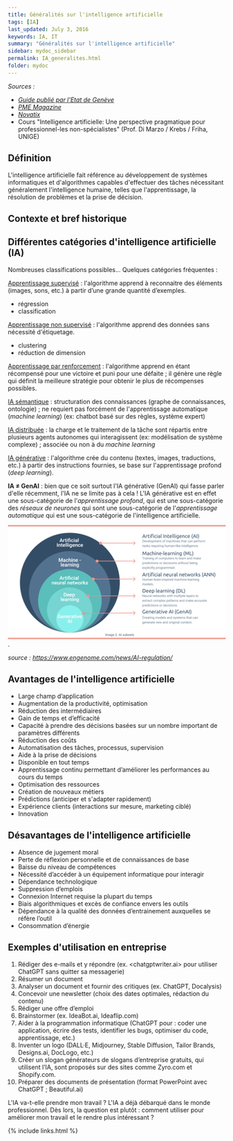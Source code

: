 ```yaml
---
title: Généralités sur l'intelligence artificielle
tags: [IA]
last_updated: July 3, 2016
keywords: IA, IT
summary: "Généralités sur l'intelligence artificielle"
sidebar: mydoc_sidebar
permalink: IA_generalites.html
folder: mydoc
---
```


*Sources :* 
* [*Guide publié par l'Etat de Genève*](https://www.ge.ch/document/guide-intelligence-artificielle)
* [*PME Magazine*](https://www.pme.ch/dossiers-et-hors-series/2023/09/19/comment-utiliser-lintelligence-artificielle-pour-doper-votre-entreprise-632768)
* [*Novatix*](https://www.novatix.ch/services/intelligence-artificielle)
* Cours "Intelligence artificielle: Une perspective pragmatique pour professionnel-les non-spécialistes" (Prof. Di Marzo / Krebs / Friha, UNIGE)

## Définition

L'intelligence artificielle fait référence au développement de systèmes
informatiques et
d'algorithmes capables
d'effectuer des tâches
nécessitant généralement
l'intelligence humaine, telles
que l'apprentissage, la
résolution de problèmes et la
prise de décision.

## Contexte et bref historique



## Différentes catégories d'intelligence artificielle (IA)

Nombreuses classifications possibles... Quelques catégories fréquentes :

<u>Apprentissage supervisé</u> : l'algorithme apprend à reconnaitre des éléments (images, sons, etc.) à partir d’une grande quantité d’exemples.
  - régression 
  - classification

<u>Apprentissage non supervisé</u> : l'algorithme apprend des données sans nécessité d'étiquetage.
  - clustering
  - réduction de dimension

<u>Apprentissage par renforcement</u> : l'algorithme apprend en étant récompensé pour une victoire et puni pour une défaite ; il génère une règle qui définit la meilleure stratégie pour obtenir le plus de récompenses possibles.

<u>IA sémantique</u> : structuration des connaissances (graphe de connaissances, ontologie) ; ne requiert pas forcément de l'apprentissage automatique (*machine learning*) (ex: chatbot basé sur des règles, système expert)

<u>IA distribuée</u> : la charge et le traitement de la tâche sont répartis entre plusieurs agents autonomes qui interagissent (ex: modélisation de système complexe) ; associée ou non à du *machine learning* 

<u>IA générative</u> : l'algorithme crée du contenu (textes, images, traductions, etc.) à partir des instructions fournies, se base sur l'apprentissage profond (*deep learning*).

**IA $\neq$ GenAI** : bien que ce soit surtout l'IA générative (GenAI) qui fasse parler d'elle récemment, l'IA ne se limite pas à cela ! L'IA générative est en effet une sous-catégorie de l'*apprentissage profond*, qui est une sous-catégorie des *réseaux de neurones* qui sont une sous-catégorie de l'*apprentissage automatique* qui est une sous-catégorie de l'intelligence artificielle.

![les champs de l'IA](../../images/fields.png "Sous-ensembles de l'IA").

*source : https://www.engenome.com/news/AI-regulation/*

## Avantages de l'intelligence artificielle

* Large champ d’application
* Augmentation de la productivité, optimisation
* Réduction des intermédiaires
* Gain de temps et d’efficacité
* Capacité à prendre des décisions basées sur un nombre important de paramètres différents
* Réduction des coûts
* Automatisation des tâches, processus, supervision
* Aide à la prise de décisions
* Disponible en tout temps
* Apprentissage continu permettant d’améliorer les performances au cours du temps
* Optimisation des ressources
* Création de nouveaux métiers
* Prédictions (anticiper et s'adapter rapidement)
* Expérience clients (interactions sur mesure, marketing ciblé)
* Innovation

## Désavantages de l'intelligence artificielle

* Absence de jugement moral
* Perte de réflexion personnelle et de connaissances de base
* Baisse du niveau de compétences
* Nécessité d’accéder à un équipement informatique pour interagir
* Dépendance technologique
* Suppression d’emplois
* Connexion Internet requise la plupart du temps
* Biais algorithmiques et excès de confiance envers les outils
* Dépendance à la qualité des données d’entrainement auxquelles se réfère l’outil
* Consommation d’énergie

## Exemples d'utilisation en entreprise

1. Rédiger des e-mails et y répondre (ex. <chatgptwriter.ai> pour utiliser ChatGPT sans quitter sa messagerie)
2. Résumer un document
3. Analyser un document et fournir des critiques (ex. ChatGPT, Docalysis)
4. Concevoir une newsletter (choix des dates optimales, rédaction du contenu)
5. Rédiger une offre d’emploi
6. Brainstormer (ex. IdeaBot.ai, Ideaflip.com)
7. Aider à la programmation informatique (ChatGPT pour : coder une application, écrire des tests, identifier les bugs, optimiser du code, apprentissage, etc.)
8. Inventer un logo (DALL·E, Midjourney, Stable Diffusion, Tailor Brands, Designs.ai, DocLogo, etc.)
9. Créer un slogan
générateurs de slogans d’entreprise gratuits, qui utilisent l’IA, sont proposés sur des sites comme Zyro.com et Shopify.com.
10. Préparer des documents de présentation (format PowerPoint avec ChatGPT ; Beautiful.ai)

L'IA va-t-elle prendre mon travail ? L'IA a déjà débarqué dans le monde professionnel. Dès lors, la question est plutôt : comment utiliser pour améliorer mon travail et le rendre plus intéressant ?

{% include links.html %}

